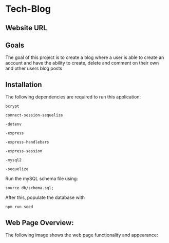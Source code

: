 # Tech-Blog

## Website URL

## Goals
The goal of this project is to create a blog where a user is able to create an account and have the ability to create, delete and comment on their own and other users blog posts

## Installation
The following dependencies are required to run this application:

```
bcrypt

```

```
connect-session-sequelize

```

```
-dotenv

```

```
-express

```

```
-express-handlebars

```

```
-express-session

```

```
-mysql2

```

```
-sequelize

```
Run the mySQL schema file using:
```
source db/schema.sql;
```
After this, populate the database with 
```
npm run seed
```

## Web Page Overview:
The following image shows the web page functionality and appearance:
